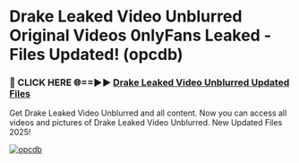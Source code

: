 # Drake Leaked Video Unblurred Original Videos 0nlyFans Leaked - Files Updated! (opcdb)

<h3>🔴 CLICK HERE 🌐==►► <a href="https://tinyurl.com/3hn5wdd3" rel="nofollow">Drake Leaked Video Unblurred Updated Files</a></h3>

Get Drake Leaked Video Unblurred and all content. Now you can access all videos and pictures of Drake Leaked Video Unblurred. New Updated Files 2025!

[![opcdb](https://i.imgur.com/4HnBqBT.gif)](https://tinyurl.com/3hn5wdd3)
